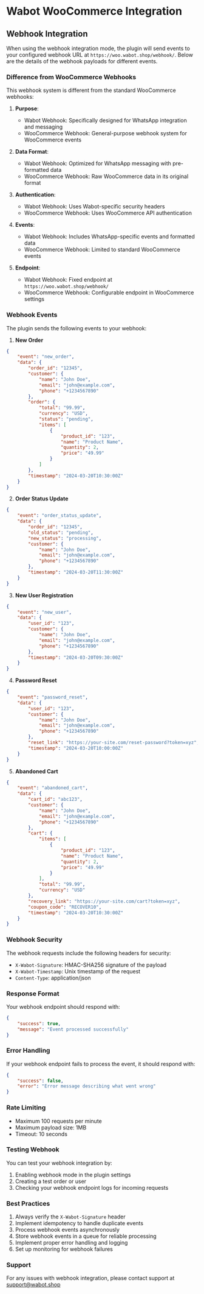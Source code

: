 # Wabot WooCommerce Integration

## Webhook Integration

When using the webhook integration mode, the plugin will send events to your configured webhook URL at `https://woo.wabot.shop/webhook/`. Below are the details of the webhook payloads for different events.

### Difference from WooCommerce Webhooks

This webhook system is different from the standard WooCommerce webhooks:

1. **Purpose**:
   - Wabot Webhook: Specifically designed for WhatsApp integration and messaging
   - WooCommerce Webhook: General-purpose webhook system for WooCommerce events

2. **Data Format**:
   - Wabot Webhook: Optimized for WhatsApp messaging with pre-formatted data
   - WooCommerce Webhook: Raw WooCommerce data in its original format

3. **Authentication**:
   - Wabot Webhook: Uses Wabot-specific security headers
   - WooCommerce Webhook: Uses WooCommerce API authentication

4. **Events**:
   - Wabot Webhook: Includes WhatsApp-specific events and formatted data
   - WooCommerce Webhook: Limited to standard WooCommerce events

5. **Endpoint**:
   - Wabot Webhook: Fixed endpoint at `https://woo.wabot.shop/webhook/`
   - WooCommerce Webhook: Configurable endpoint in WooCommerce settings

### Webhook Events

The plugin sends the following events to your webhook:

1. **New Order**
```json
{
    "event": "new_order",
    "data": {
        "order_id": "12345",
        "customer": {
            "name": "John Doe",
            "email": "john@example.com",
            "phone": "+1234567890"
        },
        "order": {
            "total": "99.99",
            "currency": "USD",
            "status": "pending",
            "items": [
                {
                    "product_id": "123",
                    "name": "Product Name",
                    "quantity": 2,
                    "price": "49.99"
                }
            ]
        },
        "timestamp": "2024-03-20T10:30:00Z"
    }
}
```

2. **Order Status Update**
```json
{
    "event": "order_status_update",
    "data": {
        "order_id": "12345",
        "old_status": "pending",
        "new_status": "processing",
        "customer": {
            "name": "John Doe",
            "email": "john@example.com",
            "phone": "+1234567890"
        },
        "timestamp": "2024-03-20T11:30:00Z"
    }
}
```

3. **New User Registration**
```json
{
    "event": "new_user",
    "data": {
        "user_id": "123",
        "customer": {
            "name": "John Doe",
            "email": "john@example.com",
            "phone": "+1234567890"
        },
        "timestamp": "2024-03-20T09:30:00Z"
    }
}
```

4. **Password Reset**
```json
{
    "event": "password_reset",
    "data": {
        "user_id": "123",
        "customer": {
            "name": "John Doe",
            "email": "john@example.com",
            "phone": "+1234567890"
        },
        "reset_link": "https://your-site.com/reset-password?token=xyz",
        "timestamp": "2024-03-20T10:00:00Z"
    }
}
```

5. **Abandoned Cart**
```json
{
    "event": "abandoned_cart",
    "data": {
        "cart_id": "abc123",
        "customer": {
            "name": "John Doe",
            "email": "john@example.com",
            "phone": "+1234567890"
        },
        "cart": {
            "items": [
                {
                    "product_id": "123",
                    "name": "Product Name",
                    "quantity": 2,
                    "price": "49.99"
                }
            ],
            "total": "99.99",
            "currency": "USD"
        },
        "recovery_link": "https://your-site.com/cart?token=xyz",
        "coupon_code": "RECOVER10",
        "timestamp": "2024-03-20T10:30:00Z"
    }
}
```

### Webhook Security

The webhook requests include the following headers for security:

- `X-Wabot-Signature`: HMAC-SHA256 signature of the payload
- `X-Wabot-Timestamp`: Unix timestamp of the request
- `Content-Type`: application/json

### Response Format

Your webhook endpoint should respond with:

```json
{
    "success": true,
    "message": "Event processed successfully"
}
```

### Error Handling

If your webhook endpoint fails to process the event, it should respond with:

```json
{
    "success": false,
    "error": "Error message describing what went wrong"
}
```

### Rate Limiting

- Maximum 100 requests per minute
- Maximum payload size: 1MB
- Timeout: 10 seconds

### Testing Webhook

You can test your webhook integration by:

1. Enabling webhook mode in the plugin settings
2. Creating a test order or user
3. Checking your webhook endpoint logs for incoming requests

### Best Practices

1. Always verify the `X-Wabot-Signature` header
2. Implement idempotency to handle duplicate events
3. Process webhook events asynchronously
4. Store webhook events in a queue for reliable processing
5. Implement proper error handling and logging
6. Set up monitoring for webhook failures

### Support

For any issues with webhook integration, please contact support at support@wabot.shop 